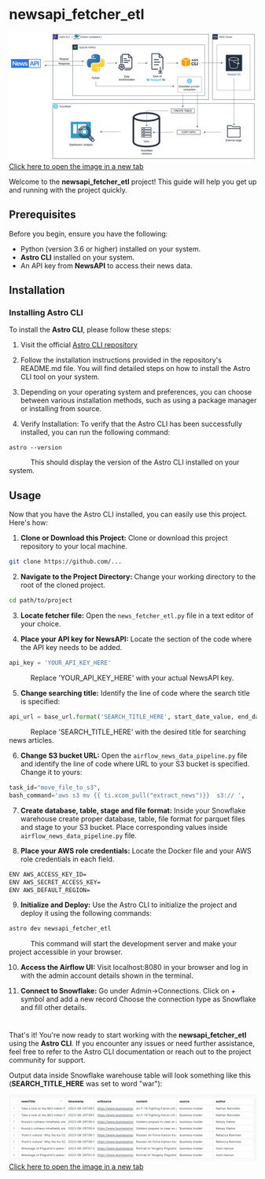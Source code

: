 # newsapi_fetcher_etl

![diagram](readme-images/diagram_drawio.png)
[Click here to open the image in a new tab](readme-images/diagram_drawio.png)

Welcome to the **newsapi_fetcher_etl** project! This guide will help you get up and running with the project quickly.

## Prerequisites
Before you begin, ensure you have the following:

+ Python (version 3.6 or higher) installed on your system.
+ **Astro CLI** installed on your system.
+ An API key from **NewsAPI** to access their news data.

## Installation

### Installing Astro CLI 

To install the **Astro CLI**, please follow these steps:

1. Visit the official [Astro CLI repository](https://github.com/astronomer/astro-cli)

2. Follow the installation instructions provided in the repository's README.md file. You will find detailed steps on how to install the Astro CLI tool on your system.

3. Depending on your operating system and preferences, you can choose between various installation methods, such as using a package manager or installing from source.

4. Verify Installation: To verify that the Astro CLI has been successfully installed, you can run the following command:

```
astro --version
```

&emsp; &emsp; &nbsp; This should display the version of the Astro CLI installed on your system.

## Usage

Now that you have the Astro CLI installed, you can easily use this project. Here's how:

1. **Clone or Download this Project:** Clone or download this project repository to your local machine.

```bash
git clone https://github.com/...
```

2. **Navigate to the Project Directory:** Change your working directory to the root of the cloned project.

```bash
cd path/to/project
```

3. **Locate fetcher file:** Open the `news_fetcher_etl.py` file in a text editor of your choice.

4. **Place your API key for NewsAPI:** Locate the section of the code where the API key needs to be added.

```python
api_key = 'YOUR_API_KEY_HERE'
```
&emsp; &emsp; &nbsp; Replace 'YOUR_API_KEY_HERE' with your actual NewsAPI key.

5. **Change searching title:** Identify the line of code where the search title is specified:
   
```python
api_url = base_url.format('SEARCH_TITLE_HERE', start_date_value, end_date_value, api_key)
```
&emsp; &emsp; &nbsp; Replace 'SEARCH_TITLE_HERE' with the desired title for searching news articles.

6. **Change S3 bucket URL:** Open the `airflow_news_data_pipeline.py` file and identify the line of code where URL to your S3 bucket is specified. Change it to yours:

```python
task_id="move_file_to_s3",
bash_command='aws s3 mv {{ ti.xcom_pull("extract_news")}}  s3:// ',
```

7. **Create database, table, stage and file format:** Inside your Snowflake warehouse create proper database, table, file format for parquet files and stage to your S3 bucket. Place corresponding values inside `airflow_news_data_pipeline.py` file.

8. **Place your AWS role credentials:** Locate the Docker file and your AWS role credentials in each field.
```
ENV AWS_ACCESS_KEY_ID=
ENV AWS_SECRET_ACCESS_KEY=
ENV AWS_DEFAULT_REGION=
```

9. **Initialize and Deploy:** Use the Astro CLI to initialize the project and deploy it using the following commands:

```python
astro dev newsapi_fetcher_etl
```

&emsp; &emsp; &nbsp; This command will start the development server and make your project accessible in your browser.

10. **Access the Airflow UI:** Visit localhost:8080 in your browser and log in with the admin account details shown in the terminal.

11. **Connect to Snowflake:** Go under Admin->Connections. Click on + symbol and add a new record Choose the connection type as Snowflake and fill other details.

#

That's it! You're now ready to start working with the **newsapi_fetcher_etl** using the **Astro CLI**. If you encounter any issues or need further assistance, feel free to refer to the Astro CLI documentation or reach out to the project community for support.

Output data inside Snowflake warehouse table will look something like this (**SEARCH_TITLE_HERE** was set to word "war"):

![output-data](readme-images/snowflake_data_example.png)
[Click here to open the image in a new tab](readme-images/snowflake_data_example.png)

